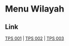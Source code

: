 # Menu Wilayah

## Link

[TPS 001](https://github.com/gigit-pemilu/pemilu-2024-82-maluku-utara/tree/main/pileg-dpr/hitung-suara/sub/82-maluku-utara/sub/04-halmahera-selatan/sub/24-gane-barat-utara/sub/2002-boso/sub/001-tps)
 | 
[TPS 002](https://github.com/gigit-pemilu/pemilu-2024-82-maluku-utara/tree/main/pileg-dpr/hitung-suara/sub/82-maluku-utara/sub/04-halmahera-selatan/sub/24-gane-barat-utara/sub/2002-boso/sub/002-tps)
 | 
[TPS 003](https://github.com/gigit-pemilu/pemilu-2024-82-maluku-utara/tree/main/pileg-dpr/hitung-suara/sub/82-maluku-utara/sub/04-halmahera-selatan/sub/24-gane-barat-utara/sub/2002-boso/sub/003-tps)

